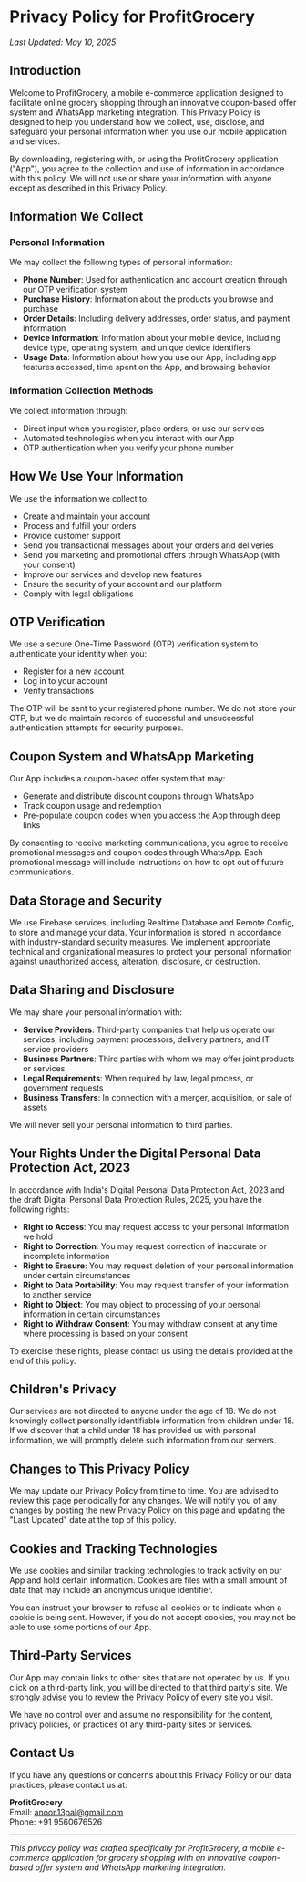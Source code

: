 # Privacy Policy for ProfitGrocery

*Last Updated: May 10, 2025*

## Introduction

Welcome to ProfitGrocery, a mobile e-commerce application designed to facilitate online grocery shopping through an innovative coupon-based offer system and WhatsApp marketing integration. This Privacy Policy is designed to help you understand how we collect, use, disclose, and safeguard your personal information when you use our mobile application and services.

By downloading, registering with, or using the ProfitGrocery application ("App"), you agree to the collection and use of information in accordance with this policy. We will not use or share your information with anyone except as described in this Privacy Policy.

## Information We Collect

### Personal Information

We may collect the following types of personal information:

- **Phone Number**: Used for authentication and account creation through our OTP verification system
- **Purchase History**: Information about the products you browse and purchase
- **Order Details**: Including delivery addresses, order status, and payment information
- **Device Information**: Information about your mobile device, including device type, operating system, and unique device identifiers
- **Usage Data**: Information about how you use our App, including app features accessed, time spent on the App, and browsing behavior

### Information Collection Methods

We collect information through:

- Direct input when you register, place orders, or use our services
- Automated technologies when you interact with our App
- OTP authentication when you verify your phone number

## How We Use Your Information

We use the information we collect to:

- Create and maintain your account
- Process and fulfill your orders
- Provide customer support
- Send you transactional messages about your orders and deliveries
- Send you marketing and promotional offers through WhatsApp (with your consent)
- Improve our services and develop new features
- Ensure the security of your account and our platform
- Comply with legal obligations

## OTP Verification

We use a secure One-Time Password (OTP) verification system to authenticate your identity when you:

- Register for a new account
- Log in to your account
- Verify transactions

The OTP will be sent to your registered phone number. We do not store your OTP, but we do maintain records of successful and unsuccessful authentication attempts for security purposes.

## Coupon System and WhatsApp Marketing

Our App includes a coupon-based offer system that may:

- Generate and distribute discount coupons through WhatsApp
- Track coupon usage and redemption
- Pre-populate coupon codes when you access the App through deep links

By consenting to receive marketing communications, you agree to receive promotional messages and coupon codes through WhatsApp. Each promotional message will include instructions on how to opt out of future communications.

## Data Storage and Security

We use Firebase services, including Realtime Database and Remote Config, to store and manage your data. Your information is stored in accordance with industry-standard security measures. We implement appropriate technical and organizational measures to protect your personal information against unauthorized access, alteration, disclosure, or destruction.

## Data Sharing and Disclosure

We may share your personal information with:

- **Service Providers**: Third-party companies that help us operate our services, including payment processors, delivery partners, and IT service providers
- **Business Partners**: Third parties with whom we may offer joint products or services
- **Legal Requirements**: When required by law, legal process, or government requests
- **Business Transfers**: In connection with a merger, acquisition, or sale of assets

We will never sell your personal information to third parties.

## Your Rights Under the Digital Personal Data Protection Act, 2023

In accordance with India's Digital Personal Data Protection Act, 2023 and the draft Digital Personal Data Protection Rules, 2025, you have the following rights:

- **Right to Access**: You may request access to your personal information we hold
- **Right to Correction**: You may request correction of inaccurate or incomplete information
- **Right to Erasure**: You may request deletion of your personal information under certain circumstances
- **Right to Data Portability**: You may request transfer of your information to another service
- **Right to Object**: You may object to processing of your personal information in certain circumstances
- **Right to Withdraw Consent**: You may withdraw consent at any time where processing is based on your consent

To exercise these rights, please contact us using the details provided at the end of this policy.

## Children's Privacy

Our services are not directed to anyone under the age of 18. We do not knowingly collect personally identifiable information from children under 18. If we discover that a child under 18 has provided us with personal information, we will promptly delete such information from our servers.

## Changes to This Privacy Policy

We may update our Privacy Policy from time to time. You are advised to review this page periodically for any changes. We will notify you of any changes by posting the new Privacy Policy on this page and updating the "Last Updated" date at the top of this policy.

## Cookies and Tracking Technologies

We use cookies and similar tracking technologies to track activity on our App and hold certain information. Cookies are files with a small amount of data that may include an anonymous unique identifier.

You can instruct your browser to refuse all cookies or to indicate when a cookie is being sent. However, if you do not accept cookies, you may not be able to use some portions of our App.

## Third-Party Services

Our App may contain links to other sites that are not operated by us. If you click on a third-party link, you will be directed to that third party's site. We strongly advise you to review the Privacy Policy of every site you visit.

We have no control over and assume no responsibility for the content, privacy policies, or practices of any third-party sites or services.

## Contact Us

If you have any questions or concerns about this Privacy Policy or our data practices, please contact us at:

**ProfitGrocery**  
Email: anoor.13pal@gmail.com  
Phone: +91 9560676526

---

*This privacy policy was crafted specifically for ProfitGrocery, a mobile e-commerce application for grocery shopping with an innovative coupon-based offer system and WhatsApp marketing integration.*
